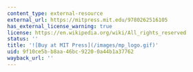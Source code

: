 ```yaml
---
content_type: external-resource
external_url: https://mitpress.mit.edu/9780262516105
has_external_license_warning: true
license: https://en.wikipedia.org/wiki/All_rights_reserved
status: ''
title: '![Buy at MIT Press](/images/mp_logo.gif)'
uid: 9f10ce5b-b8aa-46bc-9220-0a44b1a37762
wayback_url: ''
---
```

